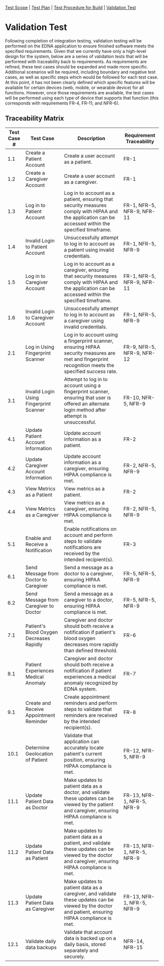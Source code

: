 [Test Scope](index.md) | [Test Plan](test_plan.md) | [Test Procedure for Build](test_procedure.md) | [Validation Test](validation_test.md)

# Validation Test

Following completion of integration testing, validation testing will be performed on the EDNA application to ensure finished software meets the specified requirements. Given that we currently have only a high-level design for the system, below are a series of validation tests that will be performed with traceability back to requirements. As requirements are refined, these test cases should be expanded and made more specific. Additional scenarios will be required, including boundary and negative test cases, as well as specific steps which would be followed for each test case. At this point, it has not been clearly defined which specific features will be available for certain devices (web, mobile, or wearable device) for all functions. However, once those requirements are available, the test cases will be performed using each type of device that supports that function (this corresponds with requirements FR-4, FR-11, and NFR-6). 

## Traceability Matrix

| Test Case # | Test Case                                | Description                                                                                                                                             | Requirement Traceability   |
|-------------|------------------------------------------|---------------------------------------------------------------------------------------------------------------------------------------------------------|----------------------------|
| 1.1         | Create a Patient Account                 | Create a user account as a patient.                                                                                                                     | FR-1                       |
| 1.2         | Create a Caregiver Account               | Create a user account as a caregiver.                                                                                                                   | FR-1                       |
| 1.3         | Log in to Patient Account                | Log in to account as a patient, ensuring that security measures comply with HIPAA and the application can be accessed within the specified timeframe.   | FR-1, NFR-5, NFR-9, NFR-11 |
| 1.4         | Invalid Login to Patient Account         | Unsuccessfully attempt to log in to account as a patient using invalid credentials.                                                                     | FR-1, NFR-5, NFR-9         |
| 1.5         | Log in to Caregiver Account              | Log in to account as a caregiver, ensuring that security measures comply with HIPAA and the application can be accessed within the specified timeframe. | FR-1, NFR-5, NFR-9, NFR-11 |
| 1.6         | Invalid Login to Caregiver Account       | Unsuccessfully attempt to log in to account as a caregiver using invalid credentials.                                                                   | FR-1, NFR-5, NFR-9         |
| 2.1         | Log in Using Fingerprint Scanner         | Log in to account using a fingerprint scanner, ensuring HIPAA security measures are met and fingerprint recognition meets the specified success rate.   | FR-9, NFR-5, NFR-9, NFR-12 |
| 3.1         | Invalid Login Using Fingerprint Scanner  | Attempt to log in to account using a fingerprint scanner, ensuring that user is offered an alternate login method after attempt is unsuccessful.        | FR-10, NFR-5, NFR-9        |
| 4.1         | Update Patient Account Information       | Update account information as a patient.                                                                                                                | FR-2                       |
| 4.2         | Update Caregiver Account Information     | Update account information as a caregiver, ensuring HIPAA compliance is met.                                                                            | FR-2, NFR-5, NFR-9         |
| 4.3         | View Metrics as a Patient                | View metrics as a patient.                                                                                                                              | FR-2                       |
| 4.4         | View Metrics as a Caregiver              | View metrics as a caregiver, ensuring HIPAA compliance is met.                                                                                          | FR-2, NFR-5, NFR-9         |
| 5.1         | Enable and Receive a Notification        | Enable notifications on account and perform steps to validate notifications are received by the intended recipient(s).                                  | FR-3                       |
| 6.1         | Send Message from Doctor to Caregiver    | Send a message as a doctor to a caregiver, ensuring HIPAA compliance is met.                                                                            | FR-5, NFR-5, NFR-9         |
| 6.2         | Send Message from Caregiver to Doctor    | Send a message as a caregiver to a doctor, ensuring HIPAA compliance is met.                                                                            | FR-5, NFR-5, NFR-9         |
| 7.1         | Patient's Blood Oxygen Decreases Rapidly | Caregiver and doctor should both receive a notification if patient's blood oxygen decreases more rapidly than defined threshold.                        | FR-6                       |
| 8.1         | Patient Experiences Medical Anomaly      | Caregiver and doctor should both receive a notification if patient experiences a medical anomaly recognized by EDNA system.                             | FR-7                       |
| 9.1         | Create and Receive Appointment Reminder  | Create appointment reminders and perform steps to validate that reminders are received by the intended recipient(s).                                    | FR-8                       |
| 10.1        | Determine Geolocation of Patient         | Validate that application can accurately locate patient's current position, ensuring HIPAA compliance is met.                                           | FR-12, NFR-5, NFR-9        |
| 11.1        | Update Patient Data as Doctor            | Make updates to patient data as a doctor, and validate these updates can be viewed by the patient and caregiver, ensuring HIPAA compliance is met.      | FR-13, NFR-1, NFR-5, NFR-9 |
| 11.2        | Update Patient Data as Patient           | Make updates to patient data as a patient, and validate these updates can be viewed by the doctor and caregiver, ensuring HIPAA compliance is met.      | FR-13, NFR-1, NFR-5, NFR-9 |
| 11.3        | Update Patient Data as Caregiver         | Make updates to patient data as a caregiver, and validate these updates can be viewed by the doctor and patient, ensuring HIPAA compliance is met.      | FR-13, NFR-1, NFR-5, NFR-9 |
| 12.1        | Validate daily data backups              | Validate that account data is backed up on a daily basis, stored separately and securely.                                                               | NFR-14, NFR-15             | 